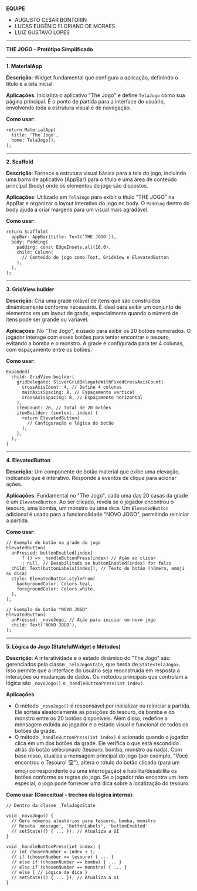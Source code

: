 **EQUIPE**
- AUGUSTO CESAR BONTORIN
- LUCAS EUGÊNIO FLORIANO DE MORAES
- LUIZ GUSTAVO LOPES

________________________________________

**THE JOGO - Protótipo Simplificado**

________________________________________
**1. MaterialApp**

**Descrição**: Widget fundamental que configura a aplicação, definindo o título e a tela inicial.

**Aplicações**: Inicializa o aplicativo "The Jogo" e define `TelaJogo` como sua página principal. É o ponto de partida para a interface do usuário, envolvendo toda a estrutura visual e de navegação.

**Como usar**:

    return MaterialApp(
      title: 'The Jogo',
      home: TelaJogo(),
    );
________________________________________
**2. Scaffold**

**Descrição**: Fornece a estrutura visual básica para a tela do jogo, incluindo uma barra de aplicativo (AppBar) para o título e uma área de conteúdo principal (body) onde os elementos do jogo são dispostos.

**Aplicações**: Utilizado em `TelaJogo` para exibir o título "THE JOGO" na AppBar e organizar o layout interativo do jogo no body. O `Padding` dentro do body ajuda a criar margens para um visual mais agradável.

**Como usar**:

    return Scaffold(
      appBar: AppBar(title: Text('THE JOGO')),
      body: Padding(
        padding: const EdgeInsets.all(16.0),
        child: Column(
          // Conteúdo do jogo como Text, GridView e ElevatedButton
        ),
      ),
    );
________________________________________
**3. GridView.builder**

**Descrição**: Cria uma grade rolável de itens que são construídos dinamicamente conforme necessário. É ideal para exibir um conjunto de elementos em um layout de grade, especialmente quando o número de itens pode ser grande ou variável.

**Aplicações**: No "The Jogo", é usado para exibir os 20 botões numerados. O jogador interage com esses botões para tentar encontrar o tesouro, evitando a bomba e o monstro. A grade é configurada para ter 4 colunas, com espaçamento entre os botões.

**Como usar**:

    Expanded(
      child: GridView.builder(
        gridDelegate: SliverGridDelegateWithFixedCrossAxisCount(
          crossAxisCount: 4, // Define 4 colunas
          mainAxisSpacing: 8, // Espaçamento vertical
          crossAxisSpacing: 8, // Espaçamento horizontal
        ),
        itemCount: 20, // Total de 20 botões
        itemBuilder: (context, index) {
          return ElevatedButton(
            // Configuração e lógica do botão
          );
        },
      ),
    )
________________________________________
**4. ElevatedButton**

**Descrição**: Um componente de botão material que exibe uma elevação, indicando que é interativo. Responde a eventos de clique para acionar ações.

**Aplicações**: Fundamental no "The Jogo", cada uma das 20 casas da grade é um `ElevatedButton`. Ao ser clicado, revela se o jogador encontrou o tesouro, uma bomba, um monstro ou uma dica. Um `ElevatedButton` adicional é usado para a funcionalidade "NOVO JOGO", permitindo reiniciar a partida.

**Como usar**:

    // Exemplo de botão na grade do jogo
    ElevatedButton(
      onPressed: buttonEnabled[index]
          ? () => _handleButtonPress(index) // Ação ao clicar
          : null, // Desabilitado se buttonEnabled[index] for falso
      child: Text(buttonLabels[index]), // Texto do botão (número, emoji ou dica)
      style: ElevatedButton.styleFrom(
        backgroundColor: Colors.teal,
        foregroundColor: Colors.white,
      ),
    );

    // Exemplo do botão "NOVO JOGO"
    ElevatedButton(
      onPressed: _novoJogo, // Ação para iniciar um novo jogo
      child: Text('NOVO JOGO'),
    );
________________________________________
**5. Lógica do Jogo (StatefulWidget e Métodos)**

**Descrição**: A interatividade e o estado dinâmico do "The Jogo" são gerenciados pela classe `_TelaJogoState`, que herda de `State<TelaJogo>`. Isso permite que a interface do usuário seja reconstruída em resposta a interações ou mudanças de dados. Os métodos principais que controlam a lógica são `_novoJogo()` e `_handleButtonPress(int index)`.

**Aplicações**:
- O método `_novoJogo()` é responsável por inicializar ou reiniciar a partida. Ele sorteia aleatoriamente as posições do tesouro, da bomba e do monstro entre os 20 botões disponíveis. Além disso, redefine a mensagem exibida ao jogador e o estado visual e funcional de todos os botões da grade.
- O método `_handleButtonPress(int index)` é acionado quando o jogador clica em um dos botões da grade. Ele verifica o que está escondido atrás do botão selecionado (tesouro, bomba, monstro ou nada). Com base nisso, atualiza a mensagem principal do jogo (por exemplo, "Você encontrou o Tesouro! 🏆"), altera o rótulo do botão clicado (para um emoji correspondente ou uma interrogação) e habilita/desabilita os botões conforme as regras do jogo. Se o jogador não encontra um item especial, o jogo pode fornecer uma dica sobre a localização do tesouro.

**Como usar (Conceitual - trechos da lógica interna)**:

    // Dentro da classe _TelaJogoState

    void _novoJogo() {
      // Gera números aleatórios para tesouro, bomba, monstro
      // Reseta 'message', 'buttonLabels', 'buttonEnabled'
      // setState(() { ... }); // Atualiza a UI
    }

    void _handleButtonPress(int index) {
      // int chosenNumber = index + 1;
      // if (chosenNumber == tesouro) { ... }
      // else if (chosenNumber == bomba) { ... }
      // else if (chosenNumber == monstro) { ... }
      // else { // Lógica de dica }
      // setState(() { ... }); // Atualiza a UI
    }
